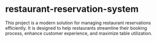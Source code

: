 # restaurant-reservation-system
This project is a modern solution for managing restaurant reservations efficiently. It is designed to help restaurants streamline their booking process, enhance customer experience, and maximize table utilization.

